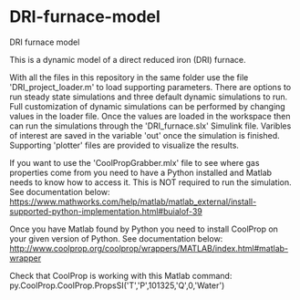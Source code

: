 # DRI-furnace-model
DRI furnace model

This is a dynamic model of a direct reduced iron (DRI) furnace.

With all the files in this repository in the same folder use the file 'DRI_project_loader.m' to load supporting parameters. There are
options to run steady state simulations and three default dynamic simulations to run. Full customization of dynamic simulations can be
performed by changing values in the loader file. Once the values are loaded in the workspace then can run the simulations through the
'DRI_furnace.slx' Simulink file. Varibles of interest are saved in the variable 'out' once the simulation is finished. Supporting 'plotter'
files are provided to visualize the results.


If you want to use the 'CoolPropGrabber.mlx' file to see where gas properties come from you need to have a Python installed and Matlab needs to know how to access it.
This is NOT required to run the simulation. See documentation below:
https://www.mathworks.com/help/matlab/matlab_external/install-supported-python-implementation.html#buialof-39

Once you have Matlab found by Python you need to install CoolProp on your given version of Python. See documentation below:
http://www.coolprop.org/coolprop/wrappers/MATLAB/index.html#matlab-wrapper

Check that CoolProp is working with this Matlab command: py.CoolProp.CoolProp.PropsSI('T','P',101325,'Q',0,'Water')

